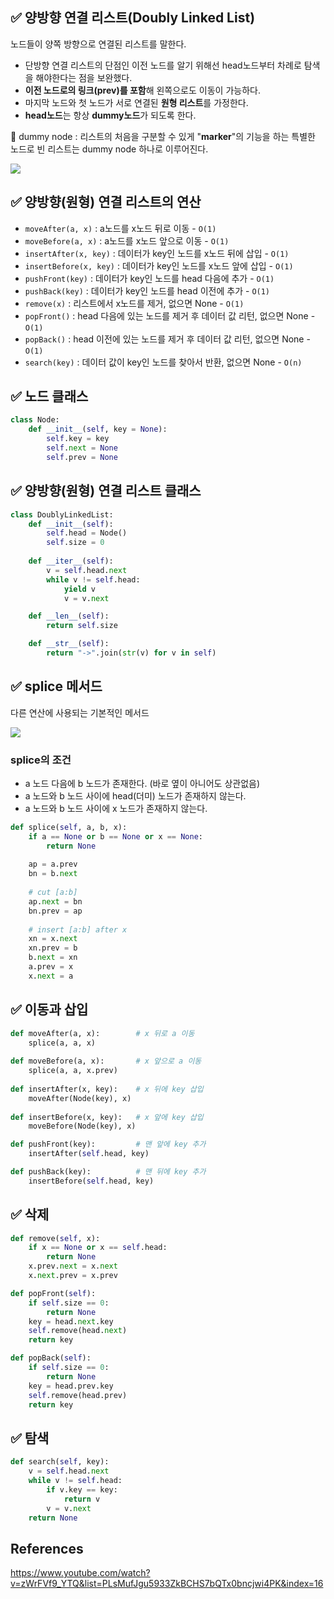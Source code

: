 ## ✅ 양방향 연결 리스트(Doubly Linked List)

노드들이 양쪽 방향으로 연결된 리스트를 말한다.

- 단방향 연결 리스트의 단점인 이전 노드를 알기 위해선 head노드부터 차례로 탐색을 해야한다는 점을 보완했다.
- **이전 노드로의 링크(prev)를 포함**해 왼쪽으로도 이동이 가능하다.
- 마지막 노드와 첫 노드가 서로 연결된 **원형 리스트**를 가정한다.
- **head노드**는 항상 **dummy노드**가 되도록 한다.   

📎 dummy node : 리스트의 처음을 구분할 수 있게 "**marker**"의 기능을 하는 특별한 노드로 빈 리스트는 dummy node 하나로 이루어진다.</br>

<img src = "https://user-images.githubusercontent.com/108064146/193051242-c76eb547-a4d9-439a-bac0-76cc259e5e3a.jpeg">

## ✅ 양방향(원형) 연결 리스트의 연산
- `moveAfter(a, x)` : a노드를 x노드 뒤로 이동 - `O(1)`
- `moveBefore(a, x)` : a노드를 x노드 앞으로 이동 - `O(1)`
- `insertAfter(x, key)` : 데이터가 key인 노드를 x노드 뒤에 삽입 - `O(1)`
- `insertBefore(x, key)` : 데이터가 key인 노드를 x노드 앞에 삽입 - `O(1)`
- `pushFront(key)` : 데이터가 key인 노드를 head 다음에 추가 - `O(1)`
- `pushBack(key)` : 데이터가 key인 노드를 head 이전에 추가 - `O(1)`
- `remove(x)` : 리스트에서 x노드를 제거, 없으면 None - `O(1)`
- `popFront()` : head 다음에 있는 노드를 제거 후 데이터 값 리턴, 없으면 None - `O(1)`
- `popBack()` : head 이전에 있는 노드를 제거 후 데이터 값 리턴, 없으면 None - `O(1)`
- `search(key)` : 데이터 값이 key인 노드를 찾아서 반환, 없으면 None - `O(n)`

## ✅ 노드 클래스

```python
class Node:
    def __init__(self, key = None):
        self.key = key
        self.next = None
        self.prev = None
```

## ✅ 양방향(원형) 연결 리스트 클래스

```python
class DoublyLinkedList:
    def __init__(self):
        self.head = Node()
        self.size = 0
    
    def __iter__(self):
        v = self.head.next
        while v != self.head:
            yield v
            v = v.next

    def __len__(self):
        return self.size

    def __str__(self):
        return "->".join(str(v) for v in self)

```

## ✅ splice 메서드
다른 연산에 사용되는 기본적인 메서드</br>

<img src = "https://user-images.githubusercontent.com/108064146/193051460-6fff08fd-429c-49c3-b2d6-00e90295ccd5.jpeg"></br>

### splice의 조건
- a 노드 다음에 b 노드가 존재한다. (바로 옆이 아니어도 상관없음)
- a 노드와 b 노드 사이에 head(더미) 노드가 존재하지 않는다.
- a 노드와 b 노드 사이에 x 노드가 존재하지 않는다.

```python
def splice(self, a, b, x):
    if a == None or b == None or x == None:
        return None
    
    ap = a.prev
    bn = b.next
    
    # cut [a:b]
    ap.next = bn
    bn.prev = ap
    
    # insert [a:b] after x
    xn = x.next
    xn.prev = b
    b.next = xn
    a.prev = x
    x.next = a
```

## ✅ 이동과 삽입

```python
def moveAfter(a, x):        # x 뒤로 a 이동
    splice(a, a, x)
    
def moveBefore(a, x):       # x 앞으로 a 이동
    splice(a, a, x.prev)
    
def insertAfter(x, key):    # x 뒤에 key 삽입
    moveAfter(Node(key), x)
    
def insertBefore(x, key):   # x 앞에 key 삽입
    moveBefore(Node(key), x)

def pushFront(key):         # 맨 앞에 key 추가
    insertAfter(self.head, key)

def pushBack(key):          # 맨 뒤에 key 추가
    insertBefore(self.head, key)
```

## ✅ 삭제

```python
def remove(self, x):
    if x == None or x == self.head:
        return None
    x.prev.next = x.next
    x.next.prev = x.prev

def popFront(self):
    if self.size == 0:
        return None
    key = head.next.key
    self.remove(head.next)
    return key

def popBack(self):
    if self.size == 0:
        return None
    key = head.prev.key
    self.remove(head.prev)
    return key
```

## ✅ 탐색

```python
def search(self, key):
    v = self.head.next
    while v != self.head:
        if v.key == key:
            return v
        v = v.next
    return None
```

## References
https://www.youtube.com/watch?v=zWrFVf9_YTQ&list=PLsMufJgu5933ZkBCHS7bQTx0bncjwi4PK&index=16
